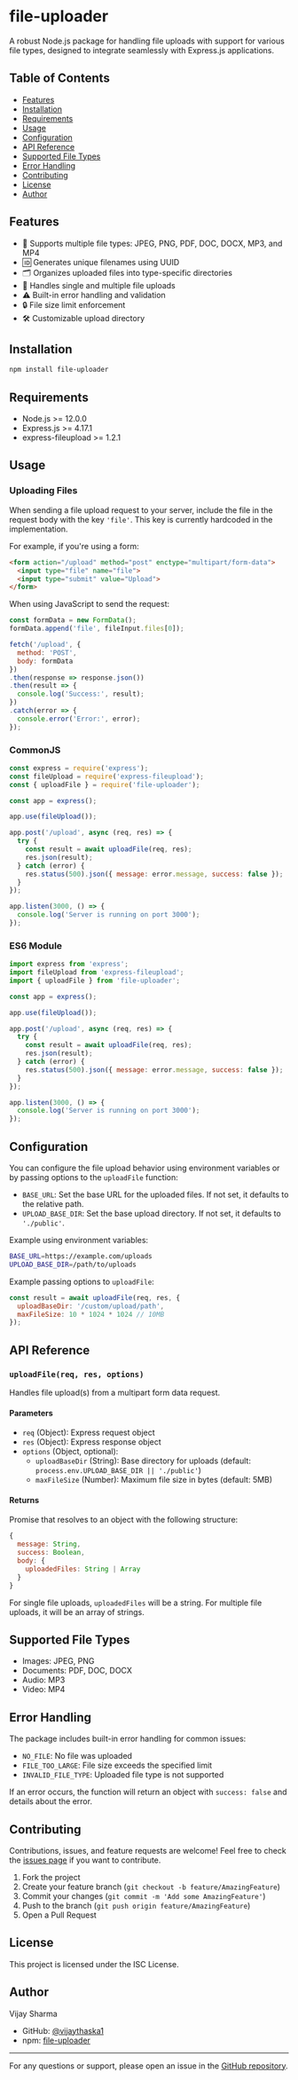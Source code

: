 # file-uploader

A robust Node.js package for handling file uploads with support for various file types, designed to integrate seamlessly with Express.js applications.

## Table of Contents

- [Features](#features)
- [Installation](#installation)
- [Requirements](#requirements)
- [Usage](#usage)
- [Configuration](#configuration)
- [API Reference](#api-reference)
- [Supported File Types](#supported-file-types)
- [Error Handling](#error-handling)
- [Contributing](#contributing)
- [License](#license)
- [Author](#author)

## Features

- 📁 Supports multiple file types: JPEG, PNG, PDF, DOC, DOCX, MP3, and MP4
- 🆔 Generates unique filenames using UUID
- 🗂️ Organizes uploaded files into type-specific directories
- 🔢 Handles single and multiple file uploads
- ⚠️ Built-in error handling and validation
- 🔒 File size limit enforcement
- 🛠️ Customizable upload directory

## Installation

```bash
npm install file-uploader
```

## Requirements

- Node.js >= 12.0.0
- Express.js >= 4.17.1
- express-fileupload >= 1.2.1

## Usage

### Uploading Files

When sending a file upload request to your server, include the file in the request body with the key `'file'`. This key is currently hardcoded in the implementation.

For example, if you're using a form:

```html
<form action="/upload" method="post" enctype="multipart/form-data">
  <input type="file" name="file">
  <input type="submit" value="Upload">
</form>
```

When using JavaScript to send the request:

```javascript
const formData = new FormData();
formData.append('file', fileInput.files[0]);

fetch('/upload', {
  method: 'POST',
  body: formData
})
.then(response => response.json())
.then(result => {
  console.log('Success:', result);
})
.catch(error => {
  console.error('Error:', error);
});
```

### CommonJS

```javascript
const express = require('express');
const fileUpload = require('express-fileupload');
const { uploadFile } = require('file-uploader');

const app = express();

app.use(fileUpload());

app.post('/upload', async (req, res) => {
  try {
    const result = await uploadFile(req, res);
    res.json(result);
  } catch (error) {
    res.status(500).json({ message: error.message, success: false });
  }
});

app.listen(3000, () => {
  console.log('Server is running on port 3000');
});
```

### ES6 Module

```javascript
import express from 'express';
import fileUpload from 'express-fileupload';
import { uploadFile } from 'file-uploader';

const app = express();

app.use(fileUpload());

app.post('/upload', async (req, res) => {
  try {
    const result = await uploadFile(req, res);
    res.json(result);
  } catch (error) {
    res.status(500).json({ message: error.message, success: false });
  }
});

app.listen(3000, () => {
  console.log('Server is running on port 3000');
});
```

## Configuration

You can configure the file upload behavior using environment variables or by passing options to the `uploadFile` function:

- `BASE_URL`: Set the base URL for the uploaded files. If not set, it defaults to the relative path.
- `UPLOAD_BASE_DIR`: Set the base upload directory. If not set, it defaults to `'./public'`.

Example using environment variables:

```bash
BASE_URL=https://example.com/uploads
UPLOAD_BASE_DIR=/path/to/uploads
```

Example passing options to `uploadFile`:

```javascript
const result = await uploadFile(req, res, {
  uploadBaseDir: '/custom/upload/path',
  maxFileSize: 10 * 1024 * 1024 // 10MB
});
```

## API Reference

### `uploadFile(req, res, options)`

Handles file upload(s) from a multipart form data request.

#### Parameters

- `req` (Object): Express request object
- `res` (Object): Express response object
- `options` (Object, optional):
  - `uploadBaseDir` (String): Base directory for uploads (default: `process.env.UPLOAD_BASE_DIR || './public'`)
  - `maxFileSize` (Number): Maximum file size in bytes (default: 5MB)

#### Returns

Promise that resolves to an object with the following structure:

```javascript
{
  message: String,
  success: Boolean,
  body: {
    uploadedFiles: String | Array
  }
}
```

For single file uploads, `uploadedFiles` will be a string. For multiple file uploads, it will be an array of strings.

## Supported File Types

- Images: JPEG, PNG
- Documents: PDF, DOC, DOCX
- Audio: MP3
- Video: MP4

## Error Handling

The package includes built-in error handling for common issues:

- `NO_FILE`: No file was uploaded
- `FILE_TOO_LARGE`: File size exceeds the specified limit
- `INVALID_FILE_TYPE`: Uploaded file type is not supported

If an error occurs, the function will return an object with `success: false` and details about the error.

## Contributing

Contributions, issues, and feature requests are welcome! Feel free to check the [issues page](https://github.com/vijaythaska1/file-upload/issues) if you want to contribute.

1. Fork the project
2. Create your feature branch (`git checkout -b feature/AmazingFeature`)
3. Commit your changes (`git commit -m 'Add some AmazingFeature'`)
4. Push to the branch (`git push origin feature/AmazingFeature`)
5. Open a Pull Request

## License

This project is licensed under the ISC License.

## Author

Vijay Sharma

- GitHub: [@vijaythaska1](https://github.com/vijaythaska1)
- npm: [file-uploader](https://www.npmjs.com/package/file-upload-api)

---

For any questions or support, please open an issue in the [GitHub repository](https://github.com/vijaythaska1/file-upload-api).
